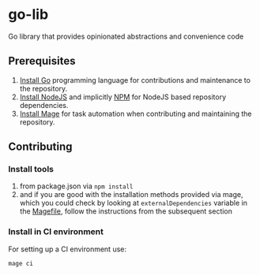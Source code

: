 # go-lib

Go library that provides opinionated abstractions and convenience code

## Prerequisites

1. [Install Go] programming language for contributions and maintenance to the repository.
2. [Install NodeJS] and implicitly [NPM] for NodeJS based repository dependencies.
3. [Install Mage] for task automation when contributing and maintaining the repository.

## Contributing

### Install tools

1. from package.json via `npm install`
2. and if you are good with the installation methods provided via mage, which
   you could check by looking at `externalDependencies` variable
   in the [Magefile](./magefiles/mage.go), follow the instructions
   from the subsequent section

### Install in CI environment

For setting up a CI environment use:

```sh
mage ci
```

<!-- prettier-ignore-start -->
[Install Go]: https://go.dev/doc/install
[Install NodeJS]: https://nodejs.org
[Install Mage]: https://magefile.org/
[NPM]: https://docs.npmjs.com/about-npm
<!-- prettier-ignore-end -->
